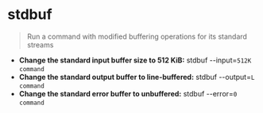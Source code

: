 # stdbuf
> Run a command with modified buffering operations for its standard streams
- **Change the standard input buffer size to 512 KiB:**
stdbuf --input=`512K` `command`
- **Change the standard output buffer to line-buffered:**
stdbuf --output=`L` `command`
- **Change the standard error buffer to unbuffered:**
stdbuf --error=`0` `command`
